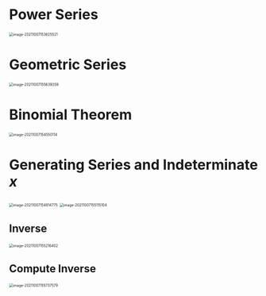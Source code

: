 # Power Series

<img src="D:\dev\AllNote\.mdnote\assets\image-20211007153625521.png" alt="image-20211007153625521" style="zoom:50%;" />

# Geometric Series

<img src="D:\dev\AllNote\.mdnote\assets\image-20211007155639359.png" alt="image-20211007155639359" style="zoom:50%;" />



# Binomial Theorem

<img src="D:\dev\AllNote\.mdnote\assets\image-20211007154550114.png" alt="image-20211007154550114" style="zoom:50%;" />

# Generating Series and Indeterminate $x$

<img src="D:\dev\AllNote\.mdnote\assets\image-20211007154814775.png" alt="image-20211007154814775" style="zoom:50%;" />

<img src="D:\dev\AllNote\.mdnote\assets\image-20211007155115104.png" alt="image-20211007155115104" style="zoom:50%;" />

## Inverse

<img src="D:\dev\AllNote\.mdnote\assets\image-20211007155216402.png" alt="image-20211007155216402" style="zoom:50%;" />

## Compute Inverse

<img src="D:\dev\AllNote\.mdnote\assets\image-20211007155737579.png" alt="image-20211007155737579" style="zoom:50%;" />
